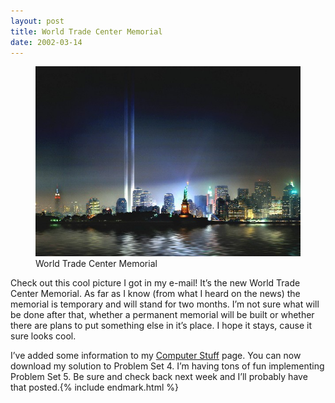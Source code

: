 ```yaml
---
layout: post
title: World Trade Center Memorial
date: 2002-03-14
---
```


<figure class="alignleft">
    <img src="/assets/images/2001-03-14-wtc.jpg" alt="World Trade Center Memorial" />
    <figcaption>World Trade Center Memorial</figcaption>
</figure>

Check out this cool picture I got in my e-mail! It’s the new World Trade Center Memorial. As far as I know (from what I heard on the news) the memorial is temporary and will stand for two months. I’m not sure what will be done after that, whether a permanent memorial will be built or whether there are plans to put something else in it’s place. I hope it stays, cause it sure looks cool.

I’ve added some information to my [Computer Stuff](/computers) page. You can now download my solution to Problem Set 4. I’m having tons of fun implementing Problem Set 5. Be sure and check back next week and I’ll probably have that posted.{% include endmark.html %}